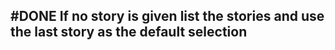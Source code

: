 ## #DONE If no story is given list the stories and use the last story as the default selection
<!--  #task -->
<!-- created:2023-09-13T01:06:24.190Z task-id:PlFjQ group:"Ungrouped Tasks" story-id:List-tasks-in-a-story order:-10 completed:2023-10-01T17:34:03.947Z
archived:true
archivedAt:2024-10-30T22:38:06-04:00
originalPath:backlog/stories/List-tasks-in-a-story/tasks/If-no-story-is-given-list-the-stories-and-use-the-last-story-as-the-default-selection.md
originalLine:1
-->


